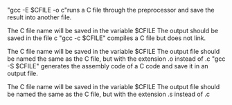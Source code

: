 "gcc -E $CFILE -o c"runs a C file through the preprocessor and save the result into another file.

The C file name will be saved in the variable $CFILE
The output should be saved in the file c
"gcc -c $CFILE" compiles a C file but does not link.

The C file name will be saved in the variable $CFILE
The output file should be named the same as the C file, but with the extension .o instead of .c
"gcc -S $CFILE" generates the assembly code of a C code and save it in an output file.

The C file name will be saved in the variable $CFILE
The output file should be named the same as the C file, but with the extension .s instead of .c

